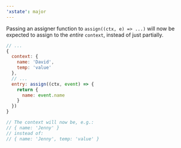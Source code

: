 ```yaml
---
'xstate': major
---
```


Passing an assigner function to `assign((ctx, e) => ...)` will now be expected to assign to the _entire_ `context`, instead of just partially.

```js
// ...
{
  context: {
    name: 'David',
    temp: 'value'
  },
  // ...
  entry: assign((ctx, event) => {
    return {
      name: event.name
    }
  })
}

// The context will now be, e.g.:
// { name: 'Jenny' }
// instead of:
// { name: 'Jenny', temp: 'value' }
```
